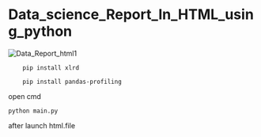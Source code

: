 # Data_science_Report_In_HTML_using_python





![Data_Report_html1](https://github.com/NexTechGen/Data_science_Report_In_HTML_using_python/assets/141403098/61d936bf-b781-4edf-9985-89e701c16626)


        
        pip install xlrd

        pip install pandas-profiling


open cmd


    python main.py


after launch html.file
